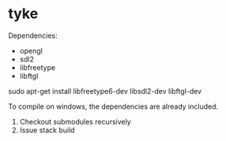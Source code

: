 # tyke

Dependencies:
 - opengl
 - sdl2
 - libfreetype
 - libftgl

sudo apt-get install libfreetype6-dev libsdl2-dev libftgl-dev

To compile on windows, the dependencies are already included.

1. Checkout submodules recursively
2. Issue stack build
